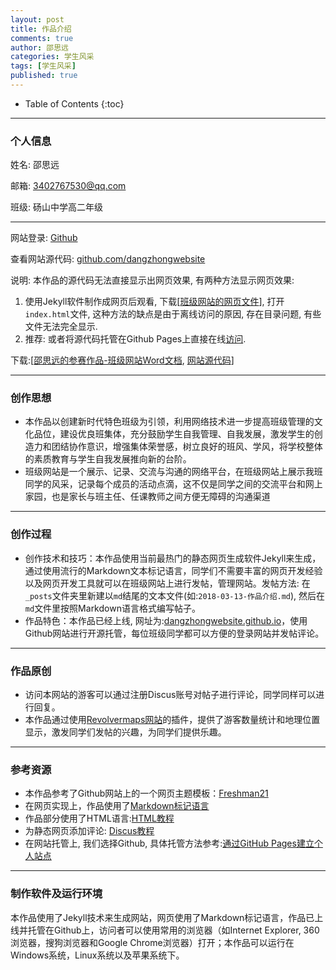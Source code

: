 ```yaml
---
layout: post
title: 作品介绍
comments: true
author: 邵思远
categories: 学生风采
tags: [学生风采]
published: true
---
```


* Table of Contents
{:toc}

----

### 个人信息 ###
姓名:	邵思远

邮箱:	3402767530@qq.com

班级:	砀山中学高二年级

----
网站登录: [Github](https://github.com/)

查看网站源代码: [github.com/dangzhongwebsite](https://github.com/dangzhongwebsite/dangzhongwebsite.github.io)

说明: 本作品的源代码无法直接显示出网页效果, 有两种方法显示网页效果:
1. 使用Jekyll软件制作成网页后观看, 下载[[班级网站的网页文件](/邵思远的参赛作品-班级网站-网页文件.zip)], 打开`index.html`文件, 这种方法的缺点是由于离线访问的原因, 存在目录问题, 有些文件无法完全显示.
2. 推荐: 或者将源代码托管在Github Pages上直接在线[访问](https://dangzhongwebsite.github.io).

下载:[[邵思远的参赛作品-班级网站Word文档](/邵思远的参赛作品-班级网站电脑制作.doc), [网站源代码](https://codeload.github.com/dangzhongwebsite/dangzhongwebsite.github.io/zip/master)]

----

	
<!--more-->


### 创作思想 ###

- 本作品以创建新时代特色班级为引领，利用网络技术进一步提高班级管理的文化品位，建设优良班集体，充分鼓励学生自我管理、自我发展，激发学生的创造力和团结协作意识，增强集体荣誉感，树立良好的班风、学风，将学校整体的素质教育与学生自我发展推向新的台阶。
- 班级网站是一个展示、记录、交流与沟通的网络平台，在班级网站上展示我班同学的风采，记录每个成员的活动点滴，这不仅是同学之间的交流平台和网上家园，也是家长与班主任、任课教师之间方便无障碍的沟通渠道

---

### 创作过程 ###
- 创作技术和技巧：本作品使用当前最热门的静态网页生成软件Jekyll来生成，通过使用流行的Markdown文本标记语言，同学们不需要丰富的网页开发经验以及网页开发工具就可以在班级网站上进行发帖，管理网站。发帖方法: 在`_posts`文件夹里新建以`md`结尾的文本文件(如:`2018-03-13-作品介绍.md`), 然后在`md`文件里按照Markdown语言格式编写帖子。
- 作品特色：本作品已经上线, 网址为:[dangzhongwebsite.github.io](https://dangzhongwebsite.github.io)，使用Github网站进行开源托管，每位班级同学都可以方便的登录网站并发帖评论。

---

### 作品原创 ###
- 访问本网站的游客可以通过注册Discus账号对帖子进行评论，同学同样可以进行回复。
- 本作品通过使用[Revolvermaps网站](https://www.revolvermaps.com)的插件，提供了游客数量统计和地理位置显示，激发同学们发帖的兴趣，为同学们提供乐趣。


---

### 参考资源 ###
- 本作品参考了Github网站上的一个网页主题模板：[Freshman21](https://github.com/yulijia/freshman21/)
- 在网页实现上，作品使用了[Markdown标记语言](http://wowubuntu.com/markdown/)
- 作品部分使用了HTML语言:[HTML教程](http://www.w3school.com.cn/html/index.asp)
- 为静态网页添加评论: [Discus教程](http://blog.csdn.net/ljinddlj/article/details/52273652)
- 在网站托管上, 我们选择Github, 具体托管方法参考:[通过GitHub Pages建立个人站点](http://www.cnblogs.com/purediy/archive/2013/03/07/2948892.html)

---

### 制作软件及运行环境 ###

本作品使用了Jekyll技术来生成网站，网页使用了Markdown标记语言，作品已上线并托管在Github上，访问者可以使用常用的浏览器（如Internet Explorer, 360浏览器，搜狗浏览器和Google Chrome浏览器）打开；本作品可以运行在Windows系统，Linux系统以及苹果系统下。
